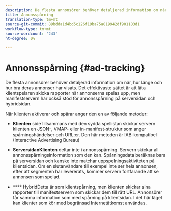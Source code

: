 ```yaml
---
description: De flesta annonsörer behöver detaljerad information om när, hur länge och hur bra deras annonser har visats. Det effektivaste sättet är att låta klientspelaren skicka rapporter när annonserna spelas upp, men manifestservern har också stöd för annonsspårning på serversidan och hybridsidan.
title: Annonsspårning
translation-type: tm+mt
source-git-commit: 89bdda1d4bd5c126f19ba75a819942df901183d1
workflow-type: tm+mt
source-wordcount: '243'
ht-degree: 0%

---
```



# Annonsspårning {#ad-tracking}

De flesta annonsörer behöver detaljerad information om när, hur länge och hur bra deras annonser har visats. Det effektivaste sättet är att låta klientspelaren skicka rapporter när annonserna spelas upp, men manifestservern har också stöd för annonsspårning på serversidan och hybridsidan.

När klienten aktiverar och spårar anger den en av följande metoder:

* **Klienten** sideTillsammans med den sydda spellistan skickar servern klienten en JSON-, VMAP- eller in-manifest-struktur som anger spårningshändelser och URL:er. Den här metoden är IAB-kompatibel (Interactive Advertising Bureau)

* **ServersidanKlienten** deltar inte i annonsspårning. Servern skickar all annonsspårningsinformation som den kan. Spårningsdata beräknas bara på serversidan och kanske inte matchar uppspelningsaktiviteten på klientsidan. Om en slutanvändare till exempel inte ser hela annonsen, efter att segmenten har levererats, kommer servern fortfarande att se annonsen som spelad.

* **** HybridDetta är som klientspårning, men klienten skickar sina rapporter till manifestservern som skickar dem till rätt URL. Annonsörer får samma information som med spårning på klientsidan. I det här läget kan klienter som kör med begränsad Internetåtkomst användas.
